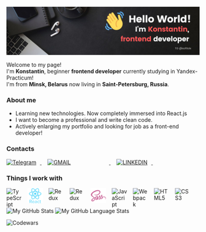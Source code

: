 ![Alt text](./hello-world.jpg/?raw=true "Title")

<p>Welcome to my page! </br> I'm <b>Konstantin</b>, beginner <b>frontend developer</b> currently studying in Yandex-Practicum! </br> I'm from <b> Minsk, Belarus</b> now living in <b>Saint-Petersburg, Russia</b>. </p>

<h3>About me</h3>

- Learning new technologies. Now completely immersed into React.js
- I want to become a professional and write clean code.
- Actively enlarging my portfolio and looking for job as a front-end developer!

<h3>Contacts</h3>

<p>
<a href="https://t.me/softlolx" target="_blank"> <img src="https://upload.wikimedia.org/wikipedia/commons/8/82/Telegram_logo.svg" alt="Telegram" width="45" height="45" style="padding-right:10px;"/> </a> &nbsp; &nbsp;
<a href="mailto:softlolx@gmail.com" target="_blank"> <img src="https://upload.wikimedia.org/wikipedia/commons/7/7e/Gmail_icon_%282020%29.svg" alt="GMAIL" width="45" height="45" style="padding-right: 100px;"/> </a>  &nbsp; &nbsp;
<a href="https://www.linkedin.com/in/softlolx/" target="_blank"> <img src="https://upload.wikimedia.org/wikipedia/commons/8/81/LinkedIn_icon.svg" alt="LINKEDIN" width="45" height="45" style="padding-right:10px;"/> </a> &nbsp; &nbsp;
</p>

<h3>Things I work with</h3>

<p>
  <img align="left" alt="TypeScript" width="40px" src="https://upload.wikimedia.org/wikipedia/commons/thumb/4/4c/Typescript_logo_2020.svg/1024px-Typescript_logo_2020.svg.png?20221110153201" style="padding-right:15px;" />
<img align="left" alt="React" width="40px" src="https://raw.githubusercontent.com/devicons/devicon/master/icons/react/react-original-wordmark.svg" style="padding-right:15px;" />
  <img align="left" alt="Redux" width="40px" src="https://cdn.worldvectorlogo.com/logos/redux.svg" style="padding-right:15px;" />
    <img align="left" alt="Redux" width="40px" src="https://cdn.worldvectorlogo.com/logos/mobx.svg" style="padding-right:15px;" />
  <img align="left" alt="SASS/SCSS" width="40px" src="https://raw.githubusercontent.com/devicons/devicon/master/icons/sass/sass-original.svg" style="padding-right:15px;" />
  <img align="left" alt="JavaScript" width="40px" src="https://cdn.jsdelivr.net/gh/devicons/devicon/icons/javascript/javascript-original.svg" style="padding-right:15px;" />
  
  <img align="left" alt="Webpack" width="40px" src="https://www.vectorlogo.zone/logos/js_webpack/js_webpack-icon.svg" style="padding-right:15px;" />
  <img align="left" alt="HTML5" width="40px" src="https://cdn.jsdelivr.net/gh/devicons/devicon/icons/html5/html5-original.svg" style="padding-right:15px;" />
  <img align="left" alt="CSS3" width="40px" src="https://cdn.jsdelivr.net/gh/devicons/devicon/icons/css3/css3-original.svg" style="padding-right:15px;" />
</p>

<br />

<p>
  
 ![My GitHub Stats](https://github-readme-stats.vercel.app/api/?username=softlolx&count_private=true&theme=tokyonight&showicons=true)
 ![My GitHub Language Stats](https://github-readme-stats.vercel.app/api/top-langs/?username=softlolx&langs_count=5&theme=tokyonight)
 
</p>
 

 
 ![Codewars](https://github.r2v.ch/codewars?user=softlolx&theme=dark)
  

